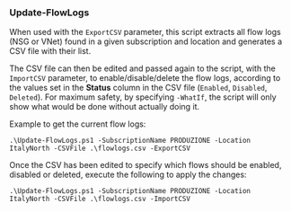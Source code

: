 ### Update-FlowLogs

When used with the `ExportCSV` parameter, this script extracts all flow logs (NSG or VNet) found in a given subscription and location and generates a CSV file with their list.

The CSV file can then be edited and passed again to the script, with the `ImportCSV` parameter,  to enable/disable/delete the flow logs, according to the values set in the **Status** column in the CSV file (`Enabled`, `Disabled`, `Deleted`). For maximum safety, by specifying `-WhatIf`, the script will only show what would be done without actually doing it.

Example to get the current flow logs:

    .\Update-FlowLogs.ps1 -SubscriptionName PRODUZIONE -Location ItalyNorth -CSVFile .\flowlogs.csv -ExportCSV

Once the CSV has been edited to specify which flows should be enabled, disabled or deleted, execute the following to apply the changes:

    .\Update-FlowLogs.ps1 -SubscriptionName PRODUZIONE -Location ItalyNorth -CSVFile .\flowlogs.csv -ImportCSV
